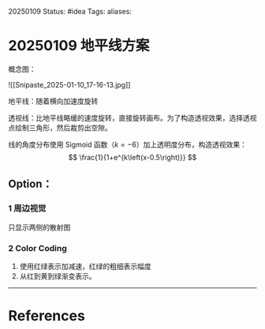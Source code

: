 20250109
Status: #idea
Tags: 
aliases: 
# 20250109 地平线方案

概念图：

![[Snipaste_2025-01-10_17-16-13.jpg]]

地平线：随着横向加速度旋转

透视线：比地平线略缓的速度旋转，直接旋转画布。为了构造透视效果，选择透视点绘制三角形，然后裁剪出空隙。

线的角度分布使用 Sigmoid 函数（$k=-6$）加上透明度分布，构造透视效果：
$$
\frac{1}{1+e^{k\left(x-0.5\right)}}
$$

## Option：
### 1 周边视觉
只显示两侧的散射图
### 2 Color Coding
1. 使用红绿表示加减速，红绿的粗细表示幅度
2. 从红到黄到绿渐变表示。






---
# References
